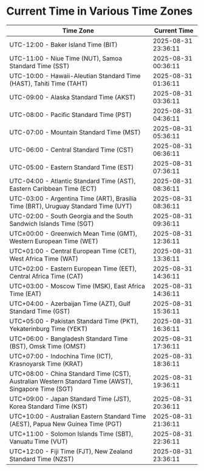 # Current Time in Various Time Zones

| Time Zone | Current Time |
|-----------|--------------|
| UTC-12:00 - Baker Island Time (BIT) | 2025-08-31 23:36:11 |
| UTC-11:00 - Niue Time (NUT), Samoa Standard Time (SST) | 2025-08-31 00:36:11 |
| UTC-10:00 - Hawaii-Aleutian Standard Time (HAST), Tahiti Time (TAHT) | 2025-08-31 01:36:11 |
| UTC-09:00 - Alaska Standard Time (AKST) | 2025-08-31 03:36:11 |
| UTC-08:00 - Pacific Standard Time (PST) | 2025-08-31 04:36:11 |
| UTC-07:00 - Mountain Standard Time (MST) | 2025-08-31 05:36:11 |
| UTC-06:00 - Central Standard Time (CST) | 2025-08-31 06:36:11 |
| UTC-05:00 - Eastern Standard Time (EST) | 2025-08-31 07:36:11 |
| UTC-04:00 - Atlantic Standard Time (AST), Eastern Caribbean Time (ECT) | 2025-08-31 08:36:11 |
| UTC-03:00 - Argentina Time (ART), Brasília Time (BRT), Uruguay Standard Time (UYT) | 2025-08-31 08:36:11 |
| UTC-02:00 - South Georgia and the South Sandwich Islands Time (SGT) | 2025-08-31 09:36:11 |
| UTC±00:00 - Greenwich Mean Time (GMT), Western European Time (WET) | 2025-08-31 12:36:11 |
| UTC+01:00 - Central European Time (CET), West Africa Time (WAT) | 2025-08-31 13:36:11 |
| UTC+02:00 - Eastern European Time (EET), Central Africa Time (CAT) | 2025-08-31 14:36:11 |
| UTC+03:00 - Moscow Time (MSK), East Africa Time (EAT) | 2025-08-31 14:36:11 |
| UTC+04:00 - Azerbaijan Time (AZT), Gulf Standard Time (GST) | 2025-08-31 15:36:11 |
| UTC+05:00 - Pakistan Standard Time (PKT), Yekaterinburg Time (YEKT) | 2025-08-31 16:36:11 |
| UTC+06:00 - Bangladesh Standard Time (BST), Omsk Time (OMST) | 2025-08-31 17:36:11 |
| UTC+07:00 - Indochina Time (ICT), Krasnoyarsk Time (KRAT) | 2025-08-31 18:36:11 |
| UTC+08:00 - China Standard Time (CST), Australian Western Standard Time (AWST), Singapore Time (SGT) | 2025-08-31 19:36:11 |
| UTC+09:00 - Japan Standard Time (JST), Korea Standard Time (KST) | 2025-08-31 20:36:11 |
| UTC+10:00 - Australian Eastern Standard Time (AEST), Papua New Guinea Time (PGT) | 2025-08-31 21:36:11 |
| UTC+11:00 - Solomon Islands Time (SBT), Vanuatu Time (VUT) | 2025-08-31 22:36:11 |
| UTC+12:00 - Fiji Time (FJT), New Zealand Standard Time (NZST) | 2025-08-31 23:36:11 |
